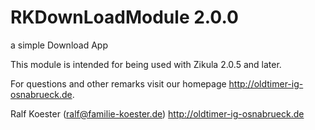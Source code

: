 # RKDownLoadModule 2.0.0

a simple Download App

This module is intended for being used with Zikula 2.0.5 and later.

For questions and other remarks visit our homepage http://oldtimer-ig-osnabrueck.de.

Ralf Koester (ralf@familie-koester.de)
http://oldtimer-ig-osnabrueck.de
